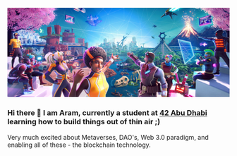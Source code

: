 ![my_image](meta.jpeg)

### Hi there 👋 I am Aram, currently a student at <a href="https://42abudhabi.ae/"> 42 Abu Dhabi </a> learning how to build things out of thin air ;)
Very much excited about Metaverses, DAO's, Web 3.0 paradigm, and enabling all of these - the blockchain technology.  



<!--
**akeryan/akeryan** is a ✨ _special_ ✨ repository because its `README.md` (this file) appears on your GitHub profile.

Here are some ideas to get you started:

- 🔭 I’m currently working on ...
- 🌱 I’m currently learning ...
- 👯 I’m looking to collaborate on ...
- 🤔 I’m looking for help with ...
- 💬 Ask me about ...
- 📫 How to reach me: ...
- 😄 Pronouns: ...
- ⚡ Fun fact: ...
--> 
